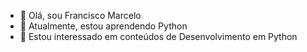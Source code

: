 - 👋 Olá, sou Francisco Marcelo
- 🌱 Atualmente, estou aprendendo Python
- 👀 Estou interessado em conteúdos de Desenvolvimento em Python

<link rel="stylesheet" href="https://cdn.jsdelivr.net/gh/devicons/devicon@v2.14.0/devicon.min.css"><link rel="stylesheet" href="https://cdn.jsdelivr.net/gh/devicons/devicon@v2.14.0/devicon.min.css"><link rel="stylesheet" href="https://cdn.jsdelivr.net/gh/devicons/devicon@v2.14.0/devicon.min.css">

